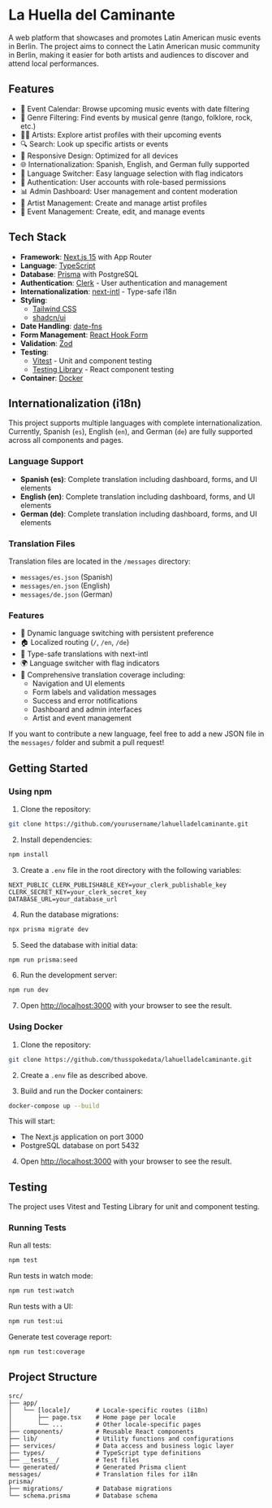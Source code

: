 # La Huella del Caminante

A web platform that showcases and promotes Latin American music events in Berlin. The project aims to connect the Latin American music community in Berlin, making it easier for both artists and audiences to discover and attend local performances.

## Features

- 📅 Event Calendar: Browse upcoming music events with date filtering
- 🎵 Genre Filtering: Find events by musical genre (tango, folklore, rock, etc.)
- 👨‍🎤 Artists: Explore artist profiles with their upcoming events
- 🔍 Search: Look up specific artists or events
- 📱 Responsive Design: Optimized for all devices
- 🌐 Internationalization: Spanish, English, and German fully supported
- 🎨 Language Switcher: Easy language selection with flag indicators
- 🔐 Authentication: User accounts with role-based permissions
- 📊 Admin Dashboard: User management and content moderation
- 🎤 Artist Management: Create and manage artist profiles
- 📝 Event Management: Create, edit, and manage events

## Tech Stack

- **Framework**: [Next.js 15](https://nextjs.org/) with App Router
- **Language**: [TypeScript](https://www.typescriptlang.org/)
- **Database**: [Prisma](https://www.prisma.io/) with PostgreSQL
- **Authentication**: [Clerk](https://clerk.com/) - User authentication and management
- **Internationalization**: [next-intl](https://next-intl-docs.vercel.app/) - Type-safe i18n
- **Styling**:
  - [Tailwind CSS](https://tailwindcss.com/)
  - [shadcn/ui](https://ui.shadcn.com/)
- **Date Handling**: [date-fns](https://date-fns.org/)
- **Form Management**: [React Hook Form](https://react-hook-form.com/)
- **Validation**: [Zod](https://zod.dev/)
- **Testing**:
  - [Vitest](https://vitest.dev/) - Unit and component testing
  - [Testing Library](https://testing-library.com/) - React component testing
- **Container**: [Docker](https://www.docker.com/)

## Internationalization (i18n)

This project supports multiple languages with complete internationalization. Currently, Spanish (`es`), English (`en`), and German (`de`) are fully supported across all components and pages.

### Language Support

- **Spanish (es)**: Complete translation including dashboard, forms, and UI elements
- **English (en)**: Complete translation including dashboard, forms, and UI elements
- **German (de)**: Complete translation including dashboard, forms, and UI elements

### Translation Files

Translation files are located in the `/messages` directory:

- `messages/es.json` (Spanish)
- `messages/en.json` (English)
- `messages/de.json` (German)

### Features

- 🔄 Dynamic language switching with persistent preference
- 🏠 Localized routing (`/`, `/en`, `/de`)
- 🎯 Type-safe translations with next-intl
- 🌍 Language switcher with flag indicators
- 📝 Comprehensive translation coverage including:
  - Navigation and UI elements
  - Form labels and validation messages
  - Success and error notifications
  - Dashboard and admin interfaces
  - Artist and event management

If you want to contribute a new language, feel free to add a new JSON file in the `messages/` folder and submit a pull request!

## Getting Started

### Using npm

1. Clone the repository:

```bash
git clone https://github.com/yourusername/lahuelladelcaminante.git
```

2. Install dependencies:

```bash
npm install
```

3. Create a `.env` file in the root directory with the following variables:

```env
NEXT_PUBLIC_CLERK_PUBLISHABLE_KEY=your_clerk_publishable_key
CLERK_SECRET_KEY=your_clerk_secret_key
DATABASE_URL=your_database_url
```

4. Run the database migrations:

```bash
npx prisma migrate dev
```

5. Seed the database with initial data:

```bash
npm run prisma:seed
```

6. Run the development server:

```bash
npm run dev
```

7. Open [http://localhost:3000](http://localhost:3000) with your browser to see the result.

### Using Docker

1. Clone the repository:

```bash
git clone https://github.com/thusspokedata/lahuelladelcaminante.git
```

2. Create a `.env` file as described above.

3. Build and run the Docker containers:

```bash
docker-compose up --build
```

This will start:

- The Next.js application on port 3000
- PostgreSQL database on port 5432

4. Open [http://localhost:3000](http://localhost:3000) with your browser to see the result.

## Testing

The project uses Vitest and Testing Library for unit and component testing.

### Running Tests

Run all tests:

```bash
npm test
```

Run tests in watch mode:

```bash
npm run test:watch
```

Run tests with a UI:

```bash
npm run test:ui
```

Generate test coverage report:

```bash
npm run test:coverage
```

## Project Structure

```
src/
├── app/
│   └── [locale]/       # Locale-specific routes (i18n)
│       ├── page.tsx    # Home page per locale
│       └── ...         # Other locale-specific pages
├── components/         # Reusable React components
├── lib/                # Utility functions and configurations
├── services/           # Data access and business logic layer
├── types/              # TypeScript type definitions
├── __tests__/          # Test files
└── generated/          # Generated Prisma client
messages/               # Translation files for i18n
prisma/
├── migrations/         # Database migrations
└── schema.prisma       # Database schema
```
